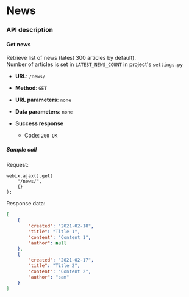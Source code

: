 # News


### API description

#### Get news

Retrieve list of news (latest 300 articles by default).<br>
Number of articles is set in `LATEST_NEWS_COUNT` in project's `settings.py`

* **URL**:
`/news/`

* **Method**:
`GET`
  
* **URL parameters**:
`none`

* **Data parameters**:
`none`

* **Success response**
    * Code: `200 OK`
 
##### Sample call

Request:
```
webix.ajax().get(
    "/news/",
    {}
);
```

Response data:
```json
[
    {
        "created": "2021-02-18",
        "title": "Title 1",
        "content": "Content 1",
        "author": null
    },
    {
        "created": "2021-02-17",
        "title": "Title 2",
        "content": "Content 2",
        "author": "sam"
    }
]
```
